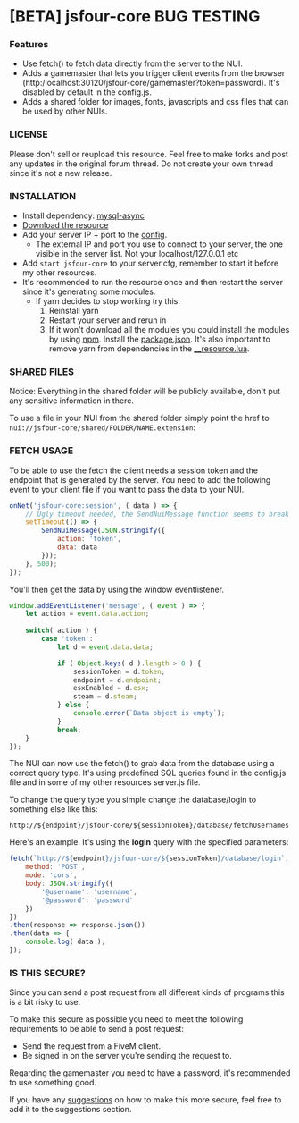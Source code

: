 # [BETA] jsfour-core BUG TESTING

### Features
* Use fetch() to fetch data directly from the server to the NUI.
* Adds a gamemaster that lets you trigger client events from the browser (http:/localhost:30120/jsfour-core/gamemaster?token=password). It's disabled by default in the config.js.
* Adds a shared folder for images, fonts, javascripts and css files that can be used by other NUIs.

### LICENSE
Please don't sell or reupload this resource. Feel free to make forks and post any updates in the original forum thread. Do not create your own thread since it's not a new release.

### INSTALLATION
* Install dependency: <a href="https://github.com/brouznouf/fivem-mysql-async">mysql-async</a>
* <a href="https://github.com/jonassvensson4/jsfour-core/">Download the resource</a>
* Add your server IP + port to the <a href="https://github.com/jonassvensson4/jsfour-core/blob/master/config.js">config</a>.
    * The external IP and port you use to connect to your server, the one visible in the server list. Not your localhost/127.0.0.1 etc
* Add `start jsfour-core` to your server.cfg, remember to start it before my other resources.
* It's recommended to run the resource once and then restart the server since it's generating some modules.
   * If yarn decides to stop working try this:
      1. Reinstall yarn
      2. Restart your server and rerun in
      3. If it won't download all the modules you could install the modules by using <a href="https://www.npmjs.com/get-npm">npm</a>. Install the <a href="https://github.com/jonassvensson4/jsfour-core/blob/master/package.json">package.json</a>. It's also important to remove yarn from dependencies in the <a href="https://github.com/jonassvensson4/jsfour-core/blob/master/__resource.lua#L15">__resource.lua</a>.

### SHARED FILES
Notice: Everything in the shared folder will be publicly available, don't put any sensitive information in there.

To use a file in your NUI from the shared folder simply point the href to `nui://jsfour-core/shared/FOLDER/NAME.extension`:

### FETCH USAGE
To be able to use the fetch the client needs a session token and the endpoint that is generated by the server. You need to add the following event to your client file if you want to pass the data to your NUI.

```javascript
onNet('jsfour-core:session', ( data ) => {
    // Ugly timeout needed, the SendNuiMessage function seems to break without it.
    setTimeout(() => {
        SendNuiMessage(JSON.stringify({
            action: 'token',
            data: data
        })); 
    }, 500);
});
```

You'll then get the data by using the window eventlistener.
```javascript
window.addEventListener('message', ( event ) => {
    let action = event.data.action;
    
    switch( action ) {
        case 'token':
            let d = event.data.data;

            if ( Object.keys( d ).length > 0 ) {
                sessionToken = d.token;
                endpoint = d.endpoint;
                esxEnabled = d.esx;
                steam = d.steam;
            } else {
                console.error(`Data object is empty`);
            }
            break;
    }
});
```
The NUI can now use the fetch() to grab data from the database using a correct query type. It's using predefined SQL queries found in the config.js file and in some of my other resources server.js file.


To change the query type you simple change the database/login to something else like this: 

`http://${endpoint}/jsfour-core/${sessionToken}/database/fetchUsernames`

Here's an example. It's using the **login** query with the specified parameters:
```javascript
fetch(`http://${endpoint}/jsfour-core/${sessionToken}/database/login`, {
    method: 'POST',
    mode: 'cors',
    body: JSON.stringify({
        '@username': 'username',
        '@password': 'password'
    })
})
.then(response => response.json())
.then(data => {
    console.log( data );
});
```

### IS THIS SECURE?
Since you can send a post request from all different kinds of programs this is a bit risky to use. 

To make this secure as possible you need to meet the following requirements to be able to send a post request:
* Send the request from a FiveM client.
* Be signed in on the server you're sending the request to.

Regarding the gamemaster you need to have a password, it's recommended to use something good.

If you have any <a href="https://github.com/jonassvensson4/jsfour-core/issues">suggestions</a> on how to make this more secure, feel free to add it to the suggestions section.

